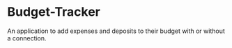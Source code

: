 # Budget-Tracker
An application to add expenses and deposits to their budget with or without a connection.
